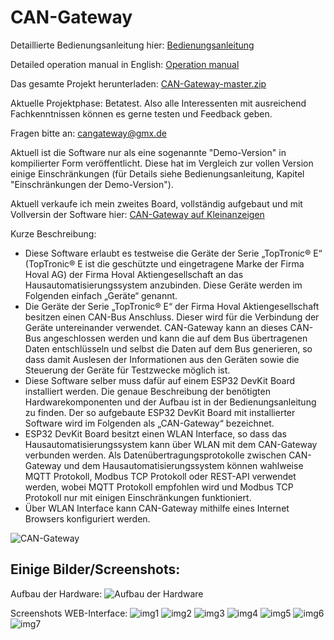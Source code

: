 # CAN-Gateway

Detaillierte Bedienungsanleitung hier: [Bedienungsanleitung](Bedienungsanleitung.pdf)

Detailed operation manual in English: [Operation manual](OperationManual.pdf)

Das gesamte Projekt herunterladen: [CAN-Gateway-master.zip](https://github.com/wladwnt/CAN-Gateway/archive/master.zip)

Aktuelle Projektphase: Betatest. Also alle Interessenten mit ausreichend Fachkenntnissen können es gerne testen und Feedback geben.

Fragen bitte an: cangateway@gmx.de

Aktuell ist die Software nur als eine sogenannte "Demo-Version" in kompilierter Form veröffentlicht. Diese hat im Vergleich zur vollen Version einige Einschränkungen (für Details siehe Bedienungsanleitung, Kapitel "Einschränkungen der Demo-Version").

Aktuell verkaufe ich mein zweites Board, vollständig aufgebaut und mit Vollversin der Software hier: [CAN-Gateway auf Kleinanzeigen](https://www.ebay-kleinanzeigen.de/s-anzeige/can-gateway-hoval-tte-geraete-in-smarthome-einbinden/1535132623-168-16390)

Kurze Beschreibung:

- Diese Software erlaubt es testweise die Geräte der Serie „TopTronic® E“ (TopTronic® E ist die geschützte und eingetragene Marke der Firma Hoval AG) der Firma Hoval Aktiengesellschaft an das Hausautomatisierungssystem anzubinden. Diese Geräte werden im Folgenden einfach „Geräte“ genannt.
- Die Geräte der Serie „TopTronic® E“ der Firma Hoval Aktiengesellschaft besitzen einen CAN-Bus Anschluss. Dieser wird für die Verbindung der Geräte untereinander verwendet. CAN-Gateway kann an dieses CAN-Bus angeschlossen werden und kann die auf dem Bus übertragenen Daten entschlüsseln und selbst die Daten auf dem Bus generieren, so dass damit Auslesen der Informationen aus den Geräten sowie die Steuerung der Geräte für Testzwecke möglich ist.
- Diese Software selber muss dafür auf einem ESP32 DevKit Board installiert werden. Die genaue Beschreibung der benötigten Hardwarekomponenten und der Aufbau ist in der Bedienungsanleitung zu finden. Der so aufgebaute ESP32 DevKit Board mit installierter Software wird im Folgenden als „CAN-Gateway“ bezeichnet.
- ESP32 DevKit Board besitzt einen WLAN Interface, so dass das Hausautomatisierungssystem kann über WLAN mit dem CAN-Gateway verbunden werden. Als Datenübertragungsprotokolle zwischen CAN-Gateway und dem Hausautomatisierungssystem können wahlweise MQTT Protokoll, Modbus TCP Protokoll oder REST-API verwendet werden, wobei MQTT Protokoll empfohlen wird und Modbus TCP Protokoll nur mit einigen Einschränkungen funktioniert.
- Über WLAN Interface kann CAN-Gateway mithilfe eines Internet Browsers konfiguriert werden.

![CAN-Gateway](img/intro.jpeg)

## Einige Bilder/Screenshots:
Aufbau der Hardware:
![Aufbau der Hardware](img/aufbau.jpeg)

Screenshots WEB-Interface:
![img1](img/img1.JPG)
![img2](img/img2.JPG)
![img3](img/img3.JPG)
![img4](img/img4.JPG)
![img5](img/img5.JPG)
![img6](img/img6.JPG)
![img7](img/img7.JPG)
